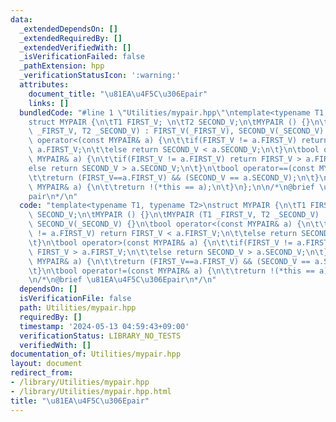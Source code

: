 ```yaml
---
data:
  _extendedDependsOn: []
  _extendedRequiredBy: []
  _extendedVerifiedWith: []
  _isVerificationFailed: false
  _pathExtension: hpp
  _verificationStatusIcon: ':warning:'
  attributes:
    document_title: "\u81EA\u4F5C\u306Epair"
    links: []
  bundledCode: "#line 1 \"Utilities/mypair.hpp\"\ntemplate<typename T1, typename T2>\n\
    struct MYPAIR {\n\tT1 FIRST_V; \n\tT2 SECOND_V;\n\tMYPAIR () {}\n\tMYPAIR (T1\
    \ _FIRST_V, T2 _SECOND_V) : FIRST_V(_FIRST_V), SECOND_V(_SECOND_V) {}\n\tbool\
    \ operator<(const MYPAIR& a) {\n\t\tif(FIRST_V != a.FIRST_V) return FIRST_V <\
    \ a.FIRST_V;\n\t\telse return SECOND_V < a.SECOND_V;\n\t}\n\tbool operator>(const\
    \ MYPAIR& a) {\n\t\tif(FIRST_V != a.FIRST_V) return FIRST_V > a.FIRST_V;\n\t\t\
    else return SECOND_V > a.SECOND_V;\n\t}\n\tbool operator==(const MYPAIR& a) {\n\
    \t\treturn (FIRST_V==a.FIRST_V) && (SECOND_V == a.SECOND_V);\n\t}\n\tbool operator!=(const\
    \ MYPAIR& a) {\n\t\treturn !(*this == a);\n\t}\n};\n\n/*\n@brief \u81EA\u4F5C\u306E\
    pair\n*/\n"
  code: "template<typename T1, typename T2>\nstruct MYPAIR {\n\tT1 FIRST_V; \n\tT2\
    \ SECOND_V;\n\tMYPAIR () {}\n\tMYPAIR (T1 _FIRST_V, T2 _SECOND_V) : FIRST_V(_FIRST_V),\
    \ SECOND_V(_SECOND_V) {}\n\tbool operator<(const MYPAIR& a) {\n\t\tif(FIRST_V\
    \ != a.FIRST_V) return FIRST_V < a.FIRST_V;\n\t\telse return SECOND_V < a.SECOND_V;\n\
    \t}\n\tbool operator>(const MYPAIR& a) {\n\t\tif(FIRST_V != a.FIRST_V) return\
    \ FIRST_V > a.FIRST_V;\n\t\telse return SECOND_V > a.SECOND_V;\n\t}\n\tbool operator==(const\
    \ MYPAIR& a) {\n\t\treturn (FIRST_V==a.FIRST_V) && (SECOND_V == a.SECOND_V);\n\
    \t}\n\tbool operator!=(const MYPAIR& a) {\n\t\treturn !(*this == a);\n\t}\n};\n\
    \n/*\n@brief \u81EA\u4F5C\u306Epair\n*/\n"
  dependsOn: []
  isVerificationFile: false
  path: Utilities/mypair.hpp
  requiredBy: []
  timestamp: '2024-05-13 04:59:43+09:00'
  verificationStatus: LIBRARY_NO_TESTS
  verifiedWith: []
documentation_of: Utilities/mypair.hpp
layout: document
redirect_from:
- /library/Utilities/mypair.hpp
- /library/Utilities/mypair.hpp.html
title: "\u81EA\u4F5C\u306Epair"
---
```

